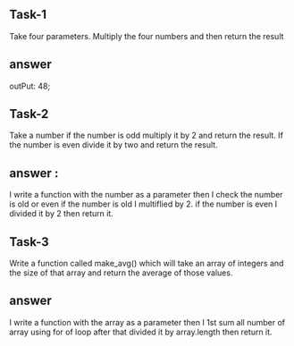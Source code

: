 ## Task-1
Take four parameters. Multiply the four numbers and then return the result
## answer
outPut: 48;

## Task-2
Take a number if the number is odd multiply it by 2 and return the result. If the number is even divide it by two and return the result.
## answer :
I write a function with the number as a parameter then I check the number is old or even if the number is old I multiflied by 2. if the number is even I divided it by 2 then return it.

## Task-3
Write a function called make_avg() which will take an array of integers and the size of that array and return the average of those values.
## answer
I write a function with the array as a parameter then I 1st sum all number of array using for of loop after that divided it by array.length then return it.
